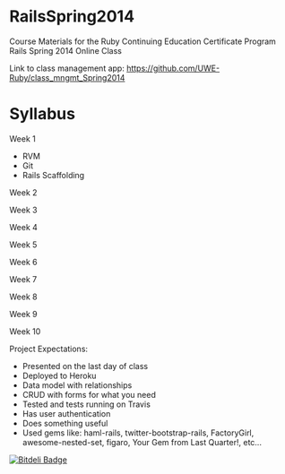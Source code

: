 RailsSpring2014
===============

Course Materials for the Ruby Continuing Education Certificate Program Rails Spring 2014 Online Class

Link to class management app: https://github.com/UWE-Ruby/class_mngmt_Spring2014

Syllabus
============

Week 1
* RVM
* Git
* Rails Scaffolding

Week 2


Week 3


Week 4


Week 5


Week 6


Week 7


Week 8


Week 9


Week 10


Project Expectations:
* Presented on the last day of class
* Deployed to Heroku
* Data model with relationships
* CRUD with forms for what you need
* Tested and tests running on Travis
* Has user authentication
* Does something useful 
* Used gems like: haml-rails, twitter-bootstrap-rails, FactoryGirl, awesome-nested-set, figaro, Your Gem from Last Quarter!, etc...


[![Bitdeli Badge](https://d2weczhvl823v0.cloudfront.net/UWE-Ruby/railsspring2014/trend.png)](https://bitdeli.com/free "Bitdeli Badge")

